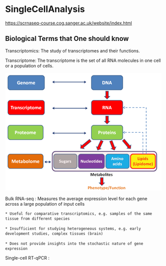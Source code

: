 # SingleCellAnalysis

https://scrnaseq-course.cog.sanger.ac.uk/website/index.html

## Biological Terms that One should know
Transcriptomics: The study of transcriptomes and their functions.

Transcriptome: The transcriptome is the set of all RNA molecules in one cell or a population of cells. 

![Examples](images/G_schem.png)

Bulk RNA-seq : Measures the average expression level for each gene across a large population of input cells

	* Useful for comparative transcriptomics, e.g. samples of the same tissue from different species

	* Insufficient for studying heterogeneous systems, e.g. early development studies, complex tissues (brain)

	* Does not provide insights into the stochastic nature of gene expression
	
Single-cell RT-qPCR :